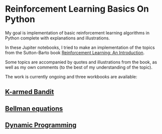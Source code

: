 # Reinforcement Learning Basics On Python

My goal is implementation of basic reinforcement learning algorithms in Python complete with explanations and illustrations.

In these Jupiter notebooks, I tried to make an implementation of the topics from the Sutton-Barto book [Reinforcement Learning:
An Introduction](https://inst.eecs.berkeley.edu/~cs188/sp20/assets/files/SuttonBartoIPRLBook2ndEd.pdf).

Some topics are accompanied by quotes and illustrations from the book, as well as my own comments (to the best of my understanding of the topic).

The work is currently ongoing and three workbooks are available:

## [K-armed Bandit](https://github.com/denisgriaznov/ReinforcementLearningBasicsOnPython/blob/master/1.%20K-armed%20Bandit.ipynb)
## [Bellman equations](https://github.com/denisgriaznov/ReinforcementLearningBasicsOnPython/blob/master/2.%20Bellman%20equations.ipynb)
## [Dynamic Programming](https://github.com/denisgriaznov/ReinforcementLearningBasicsOnPython/blob/master/3.%20Dynamic%20Programming.ipynb)
